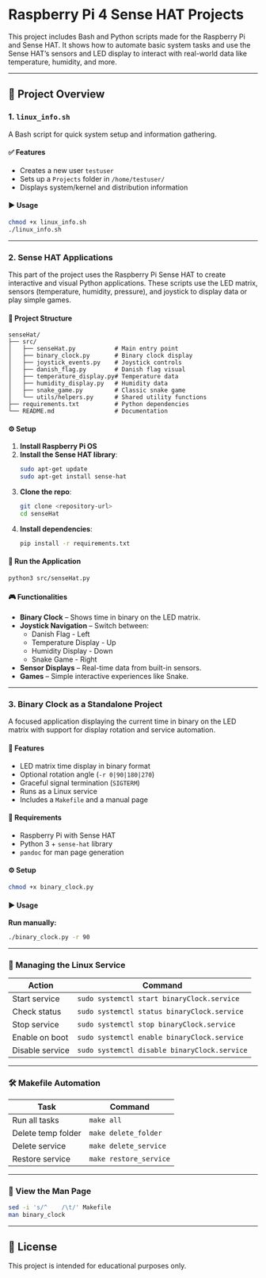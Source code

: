 
# Raspberry Pi 4 Sense HAT Projects

This project includes Bash and Python scripts made for the Raspberry Pi and Sense HAT. It shows how to automate basic system tasks and use the Sense HAT’s sensors and LED display to interact with real-world data like temperature, humidity, and more.

---

## 📌 Project Overview

### 1. `linux_info.sh`
A Bash script for quick system setup and information gathering.

#### ✅ Features
- Creates a new user `testuser`
- Sets up a `Projects` folder in `/home/testuser/`
- Displays system/kernel and distribution information

#### ▶️ Usage
```bash
chmod +x linux_info.sh
./linux_info.sh
```

---

### 2. Sense HAT Applications

This part of the project uses the Raspberry Pi Sense HAT to create interactive and visual Python applications. These scripts use the LED matrix, sensors (temperature, humidity, pressure), and joystick to display data or play simple games.

#### 📁 Project Structure
```
senseHat/
├── src/
│   ├── senseHat.py           # Main entry point
│   ├── binary_clock.py       # Binary clock display
│   ├── joystick_events.py    # Joystick controls
│   ├── danish_flag.py        # Danish flag visual
│   ├── temperature_display.py# Temperature data
│   ├── humidity_display.py   # Humidity data
│   ├── snake_game.py         # Classic snake game
│   └── utils/helpers.py      # Shared utility functions
├── requirements.txt          # Python dependencies
└── README.md                 # Documentation
```

#### ⚙️ Setup
1. **Install Raspberry Pi OS**  
2. **Install the Sense HAT library**:
   ```bash
   sudo apt-get update
   sudo apt-get install sense-hat
   ```
3. **Clone the repo**:
   ```bash
   git clone <repository-url>
   cd senseHat
   ```
4. **Install dependencies**:
   ```bash
   pip install -r requirements.txt
   ```

#### 🚀 Run the Application
```bash
python3 src/senseHat.py
```

#### 🎮 Functionalities
- **Binary Clock** – Shows time in binary on the LED matrix.
- **Joystick Navigation** – Switch between:
  - Danish Flag - Left
  - Temperature Display - Up
  - Humidity Display - Down
  - Snake Game - Right
- **Sensor Displays** – Real-time data from built-in sensors.
- **Games** – Simple interactive experiences like Snake.

---

### 3. Binary Clock as a Standalone Project

A focused application displaying the current time in binary on the LED matrix with support for display rotation and service automation.

#### 🌟 Features
- LED matrix time display in binary format
- Optional rotation angle (`-r 0|90|180|270`)
- Graceful signal termination (`SIGTERM`)
- Runs as a Linux service
- Includes a `Makefile` and a manual page

#### 🔧 Requirements
- Raspberry Pi with Sense HAT
- Python 3 + `sense-hat` library
- `pandoc` for man page generation

#### ⚙️ Setup
```bash
chmod +x binary_clock.py
```

#### ▶️ Usage

**Run manually:**
```bash
./binary_clock.py -r 90
```

---

### 🔄 Managing the Linux Service

| Action              | Command                                  |
|---------------------|------------------------------------------|
| Start service       | `sudo systemctl start binaryClock.service` |
| Check status        | `sudo systemctl status binaryClock.service` |
| Stop service        | `sudo systemctl stop binaryClock.service` |
| Enable on boot      | `sudo systemctl enable binaryClock.service` |
| Disable service     | `sudo systemctl disable binaryClock.service` |

---

### 🛠 Makefile Automation

| Task                  | Command               |
|-----------------------|------------------------|
| Run all tasks         | `make all`             |
| Delete temp folder    | `make delete_folder`   |
| Delete service        | `make delete_service`  |
| Restore service       | `make restore_service` |

---

### 📄 View the Man Page

```bash
sed -i 's/^    /\t/' Makefile
man binary_clock
```

---

## 📜 License

This project is intended for educational purposes only.

